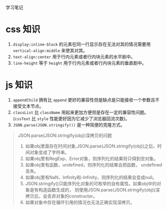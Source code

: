 学习笔记

# css 知识

1. `display:inline-block` 的元素在同一行显示存在无法对其的情况需要用 `vertical-align:middle` 来使其对其。
1. `text-align:center` 用于行内元素或者行内块元素的水平剧中。
1. `line-height` 等于 `height` 用于行内元素或者行内块元素的垂直剧中。

# js 知识

1. `appendChild` 拥有比 `append` 更好的兼容性但是缺点是只能接收一个参数且不接受文本节点。
1. `classList` 比 `className` 用起来更加方便但是存在一定的兼容性问题。(`cssText` 比 `style` 性能更好因为它减少了浏览器回流次数)。
1. `JSON.parse(JSON.stringify())` 是一种简便的克隆方式。

>   JSON.parse(JSON.stringify(obj))深拷贝的问题
>   1. 如果obj里面存在时间对象,JSON.parse(JSON.stringify(obj))之后，时间对象变成了字符串。
>   2. 如果obj里有RegExp、Error对象，则序列化的结果将只得到空对象。
>   3. 如果obj里有函数，undefined，则序列化的结果会把函数， undefined丢失。
>   4. 如果obj里有NaN、Infinity和-Infinity，则序列化的结果会变成null。
>   5. JSON.stringify()只能序列化对象的可枚举的自有属性。如果obj中的对象是有构造函数生成的， 则使用JSON.parse(JSON.stringify(obj))深拷贝后，会丢弃对象的constructor。
>   6. 如果对象中存在循环引用的情况也无法正确实现深拷贝。
